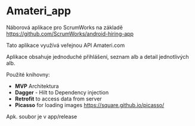 # Amateri_app


Náborová aplikace pro ScrumWorks na základě https://github.com/ScrumWorks/android-hiring-app

Tato aplikace využívá veřejnou API Amateri.com

Aplikace obsahuje jednoduché přihlášení, seznam alb a detail jednotlivých alb.


Použité knihovny:
- **MVP** Architektura
- **Dagger** - Hilt to Dependency injection
- **Retrofit** to access data from server
- **Picasso** for loading images https://square.github.io/picasso/


Apk. soubor je v app/release

